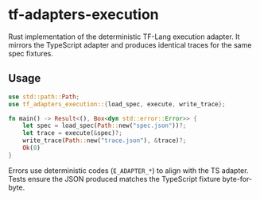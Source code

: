# tf-adapters-execution

Rust implementation of the deterministic TF-Lang execution adapter. It mirrors the TypeScript adapter and produces identical traces for the same spec fixtures.

## Usage

```rust
use std::path::Path;
use tf_adapters_execution::{load_spec, execute, write_trace};

fn main() -> Result<(), Box<dyn std::error::Error>> {
    let spec = load_spec(Path::new("spec.json"))?;
    let trace = execute(&spec)?;
    write_trace(Path::new("trace.json"), &trace)?;
    Ok(0)
}
```

Errors use deterministic codes (`E_ADAPTER_*`) to align with the TS adapter. Tests ensure the JSON produced matches the TypeScript fixture byte-for-byte.
